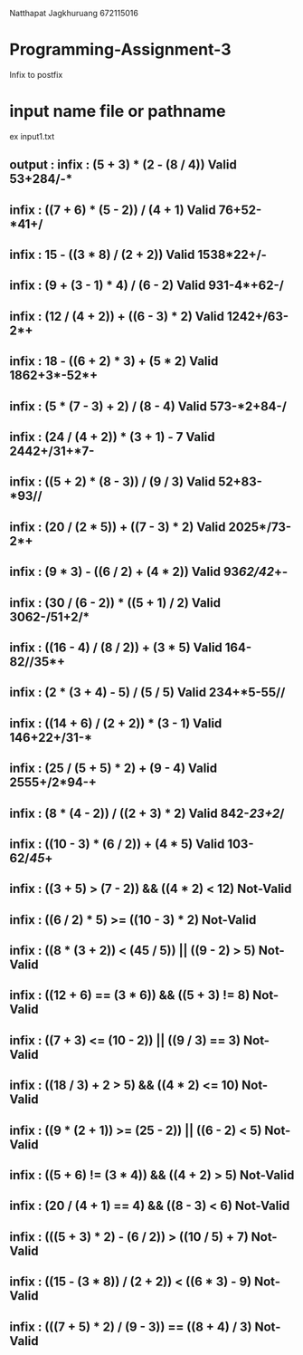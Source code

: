 Natthapat Jagkhuruang 672115016 


# Programming-Assignment-3
Infix to postfix

# input name file or pathname

ex input1.txt

output : 
infix : (5 + 3) * (2 - (8 / 4))
Valid
53+284/-*
----------------
infix : ((7 + 6) * (5 - 2)) / (4 + 1)
Valid
76+52-*41+/
----------------
infix : 15 - ((3 * 8) / (2 + 2))
Valid
1538*22+/-
----------------
infix : (9 + (3 - 1) * 4) / (6 - 2)
Valid
931-4*+62-/
----------------
infix : (12 / (4 + 2)) + ((6 - 3) * 2)
Valid
1242+/63-2*+
----------------
infix : 18 - ((6 + 2) * 3) + (5 * 2)
Valid
1862+3*-52*+
----------------
infix : (5 * (7 - 3) + 2) / (8 - 4)
Valid
573-*2+84-/
----------------
infix : (24 / (4 + 2)) * (3 + 1) - 7
Valid
2442+/31+*7-
----------------
infix : ((5 + 2) * (8 - 3)) / (9 / 3)
Valid
52+83-*93//
----------------
infix : (20 / (2 * 5)) + ((7 - 3) * 2)
Valid
2025*/73-2*+
----------------
infix : (9 * 3) - ((6 / 2) + (4 * 2))
Valid
93*62/42*+-
----------------
infix : (30 / (6 - 2)) * ((5 + 1) / 2)
Valid
3062-/51+2/*
----------------
infix : ((16 - 4) / (8 / 2)) + (3 * 5)
Valid
164-82//35*+
----------------
infix : (2 * (3 + 4) - 5) / (5 / 5)
Valid
234+*5-55//
----------------
infix : ((14 + 6) / (2 + 2)) * (3 - 1)
Valid
146+22+/31-*
----------------
infix : (25 / (5 + 5) * 2) + (9 - 4)
Valid
2555+/2*94-+
----------------
infix : (8 * (4 - 2)) / ((2 + 3) * 2)
Valid
842-*23+2*/
----------------
infix : ((10 - 3) * (6 / 2)) + (4 * 5)
Valid
103-62/*45*+
----------------
infix : ((3 + 5) > (7 - 2)) && ((4 * 2) < 12)
Not-Valid
----------------
infix : ((6 / 2) * 5) >= ((10 - 3) * 2)
Not-Valid
----------------
infix : ((8 * (3 + 2)) < (45 / 5)) || ((9 - 2) > 5)
Not-Valid
----------------
infix : ((12 + 6) == (3 * 6)) && ((5 + 3) != 8)
Not-Valid
----------------
infix : ((7 + 3) <= (10 - 2)) || ((9 / 3) == 3)
Not-Valid
----------------
infix : ((18 / 3) + 2 > 5) && ((4 * 2) <= 10)
Not-Valid
----------------
infix : ((9 * (2 + 1)) >= (25 - 2)) || ((6 - 2) < 5)
Not-Valid
----------------
infix : ((5 + 6) != (3 * 4)) && ((4 + 2) > 5)
Not-Valid
----------------
infix : (20 / (4 + 1) == 4) && ((8 - 3) < 6)
Not-Valid
----------------
infix : (((5 + 3) * 2) - (6 / 2)) > ((10 / 5) + 7)
Not-Valid
----------------
infix : ((15 - (3 * 8)) / (2 + 2)) < ((6 * 3) - 9)
Not-Valid
----------------
infix : (((7 + 5) * 2) / (9 - 3)) == ((8 + 4) / 3)
Not-Valid
----------------

